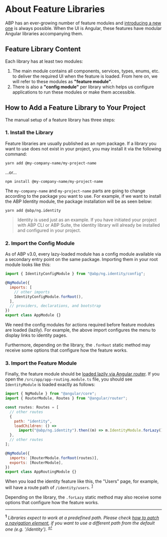 # About Feature Libraries

ABP has an ever-growing number of feature modules and [introducing a new one](../../architecture/modularity/basics.md) is always possible. When the UI is Angular, these features have modular Angular libraries accompanying them.

## Feature Library Content

Each library has at least two modules:

1. The main module contains all components, services, types, enums, etc. to deliver the required UI when the feature is loaded. From here on, we will refer to these modules as **"feature module"**.
2. There is also a **"config module"** per library which helps us configure applications to run these modules or make them accessible.

## How to Add a Feature Library to Your Project

<!-- TODO: Insert info on CLI `add-module` command here when the schematic is ready. -->

The manual setup of a feature library has three steps:

### 1. Install the Library

Feature libraries are usually published as an npm package. If a library you want to use does not exist in your project, you may install it via the following command:

```shell
yarn add @my-company-name/my-project-name
```

...or...

```shell
npm install @my-company-name/my-project-name
```

The `my-company-name` and `my-project-name` parts are going to change according to the package you want to use. For example, if we want to install the ABP Identity module, the package installation will be as seen below:

```shell
yarn add @abp/ng.identity
```

> Identity is used just as an example. If you have initiated your project with ABP CLI or ABP Suite, the identity library will already be installed and configured in your project.

### 2. Import the Config Module

As of ABP v3.0, every lazy-loaded module has a config module available via a secondary entry point on the same package. Importing them in your root module looks like this:

```js
import { IdentityConfigModule } from "@abp/ng.identity/config";

@NgModule({
  imports: [
    // other imports
    IdentityConfigModule.forRoot(),
  ],
  // providers, declarations, and bootstrap
})
export class AppModule {}
```

We need the config modules for actions required before feature modules are loaded (lazily). For example, the above import configures the menu to display links to identity pages.

Furthermore, depending on the library, the `.forRoot` static method may receive some options that configure how the feature works.

### 3. Import the Feature Module

Finally, the feature module should be [loaded lazily via Angular router](https://angular.io/guide/lazy-loading-ngmodules). If you open the `/src/app/app-routing.module.ts` file, you should see `IdentityModule` is loaded exactly as follows:

```js
import { NgModule } from "@angular/core";
import { RouterModule, Routes } from "@angular/router";

const routes: Routes = [
  // other routes
  {
    path: "identity",
    loadChildren: () =>
      import("@abp/ng.identity").then((m) => m.IdentityModule.forLazy()),
  },
  // other routes
];

@NgModule({
  imports: [RouterModule.forRoot(routes)],
  exports: [RouterModule],
})
export class AppRoutingModule {}
```

When you load the identity feature like this, the "Users" page, for example, will have a route path of `/identity/users`. <sup id="a-modify-route">[1](#f-modify-route)</sup>

Depending on the library, the `.forLazy` static method may also receive some options that configure how the feature works.

---

<sup id="f-modify-route"><b>1</b></sup> _Libraries expect to work at a predefined path. Please check [how to patch a navigation element](./modifying-the-menu.md#how-to-patch-or-remove-a-navigation-element), if you want to use a different path from the default one (e.g. '/identity')._ <sup>[↩](#a-modify-route)</sup>
